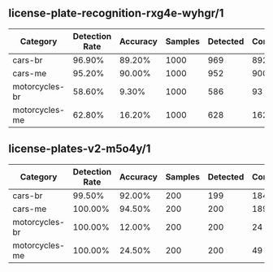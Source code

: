 ## license-plate-recognition-rxg4e-wyhgr/1

| Category       | Detection Rate | Accuracy | Samples | Detected | Correct |
| -------------- | -------------- | -------- | ------- | -------- | ------- |
| cars-br        | 96.90%         | 89.20%   | 1000    | 969      | 892     |
| cars-me        | 95.20%         | 90.00%   | 1000    | 952      | 900     |
| motorcycles-br | 58.60%         | 9.30%    | 1000    | 586      | 93      |
| motorcycles-me | 62.80%         | 16.20%   | 1000    | 628      | 162     |

## license-plates-v2-m5o4y/1

| Category       | Detection Rate | Accuracy | Samples | Detected | Correct |
| -------------- | -------------- | -------- | ------- | -------- | ------- |
| cars-br        | 99.50%         | 92.00%   | 200     | 199      | 184     |
| cars-me        | 100.00%        | 94.50%   | 200     | 200      | 189     |
| motorcycles-br | 100.00%        | 12.00%   | 200     | 200      | 24      |
| motorcycles-me | 100.00%        | 24.50%   | 200     | 200      | 49      |
